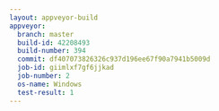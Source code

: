 ```yaml
---
layout: appveyor-build
appveyor:
  branch: master
  build-id: 42208493
  build-number: 394
  commit: df407073826326c937d196ee67f90a7941b5009d
  job-id: giimlxf7gf6jjkad
  job-number: 2
  os-name: Windows
  test-result: 1
---
```

